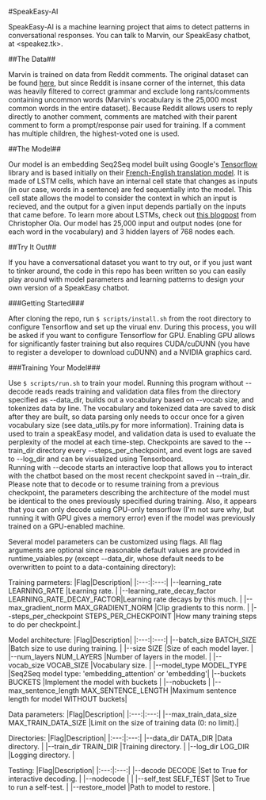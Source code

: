 #SpeakEasy-AI

SpeakEasy-AI is a machine learning project that aims to detect patterns in conversational responses.  You can talk to Marvin, our SpeakEasy chatbot, at <speakez.tk>.

##The Data##

Marvin is trained on data from Reddit comments.  The original dataset can be found [here](https://www.reddit.com/r/datasets/comments/3bxlg7/i_have_every_publicly_available_reddit_comment/), but since Reddit is insane corner of the internet, this data was heavily filtered to correct grammar and exclude long rants/comments containing uncommon words (Marvin's vocabulary is the 25,000 most common words in the entire dataset).  Because Reddit allows users to reply directly to another comment, comments are matched with their parent comment to form a prompt/response pair used for training.  If a comment has multiple children, the highest-voted one is used.   

##The Model##

Our model is an embedding Seq2Seq model built using Google's [Tensorflow](https://www.tensorflow.org/) library and is based initially on their [French-English translation model](http://arxiv.org/pdf/1506.05869.pdf).  It is made of LSTM cells, which have an internal cell state that changes as inputs (in our case, words in a sentence) are fed sequentially into the model.  This cell state allows the model to consider the context in which an input is recieved, and the output for a given input depends partially on the inputs that came before.  To learn more about LSTMs, check out [this blogpost](http://colah.github.io/posts/2015-08-Understanding-LSTMs/) from Christopher Ola. Our model has 25,000 input and output nodes (one for each word in the vocabulary) and 3 hidden layers of 768 nodes each.   

##Try It Out##

If you have a conversational dataset you want to try out, or if you just want to tinker around, the code in this repo has been written so you can easily play around with model parameters and learning patterns to design your own version of a SpeakEasy chatbot. 

###Getting Started###

After cloning the repo, run `$ scripts/install.sh` from the root directory to configure Tensorflow and set up the virual env.  During this process, you will be asked if you want to configure Tensorflow for GPU.  Enabling GPU allows for significantly faster training but also requires CUDA/cuDUNN (you have to register a developer to download cuDUNN) and a NVIDIA graphics card.

###Training Your Model###

Use `$ scripts/run.sh` to train your model.  Running this program without --decode reads reads training and validation data files from the directory specified as --data_dir, builds out a vocabulary based on --vocab size, and tokenizes data by line.  The vocabulary and tokenized data are saved to disk after they are built, so data parsing only needs to occur once for a given vocabulary size (see data_utils.py for more information).  Training data is used to train a speakEasy model, and validation data is used to evaluate the perplexity of the model at each time-step.  Checkpoints are saved to the --train_dir directory every --steps_per_checkpoint, and event logs are saved to --log_dir and can be visualized using Tensorboard.     
Running with --decode starts an interactive loop that allows you to interact with the chatbot based on the most recent checkpoint saved in --train_dir.  Please note that to decode or to resume training from a previous checkpoint, the parameters describing the architecture of the model must be identical to the ones previously specified during training.  Also, it appears that you can only decode using CPU-only tensorflow (I'm not sure why, but running it with GPU gives a memory error) even if the model was previously trained on a GPU-enabled machine. 

Several model parameters can be customized using flags.  All flag arguments are optional since reasonable default values are provided in runtime_vaiables.py (except --data_dir, whose default needs to be overwritten to point to a data-containing directory):

Training parmeters:
|Flag|Description|
|:---:|:---:|
|--learning_rate LEARNING_RATE                          |Learning rate.                         |
|--learning_rate_decay_factor LEARNING_RATE_DECAY_FACTOR|Learning rate decays by this much.     |
|--max_gradient_norm MAX_GRADIENT_NORM                  |Clip gradients to this norm.           |
|--steps_per_checkpoint STEPS_PER_CHECKPOINT      |How many training steps to do per checkpoint.|

Model architecture:
|Flag|Description|
|:---:|:---:|
|--batch_size BATCH_SIZE                                |Batch size to use during training.     |
|--size SIZE                                            |Size of each model layer.              |
|--num_layers NUM_LAYERS                                |Number of layers in the model.         |
|--vocab_size VOCAB_SIZE                                |Vocabulary size.                       |
|--model_type MODEL_TYPE               |Seq2Seq model type: 'embedding_attention' or 'embedding'|
|--buckets BUCKETS                                      |Implement the model with buckets       |
|--nobuckets                                            |
|--max_sentence_length  MAX_SENTENCE_LENGTH   |Maximum sentence length for model WITHOUT buckets|

Data parameters:
|Flag|Description|
|:---:|:---:|
|--max_train_data_size MAX_TRAIN_DATA_SIZE    |Limit on the size of training data (0: no limit).|
  
Directories:
|Flag|Description|
|:---:|:---:|
|--data_dir DATA_DIR                                    |Data directory.                        |
|--train_dir TRAIN_DIR                                  |Training directory.                    |
|--log_dir LOG_DIR                                      |Logging directory.                     |
  
Testing:
|Flag|Description|
|:---:|:---:|
|--decode DECODE                                        |Set to True for interactive decoding.  |
|--nodecode                                             |                                       |
|--self_test SELF_TEST                                  |Set to True to run a self-test.        |
|--restore_model                                        |Path to model to restore.              |
